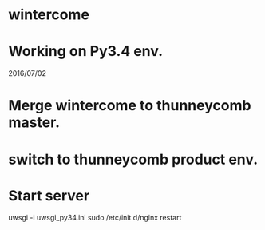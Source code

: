# wintercome
# Working on Py3.4 env.

2016/07/02
# Merge wintercome to thunneycomb master.
# switch to thunneycomb product env.

# Start server
uwsgi -i uwsgi_py34.ini 
sudo /etc/init.d/nginx restart

